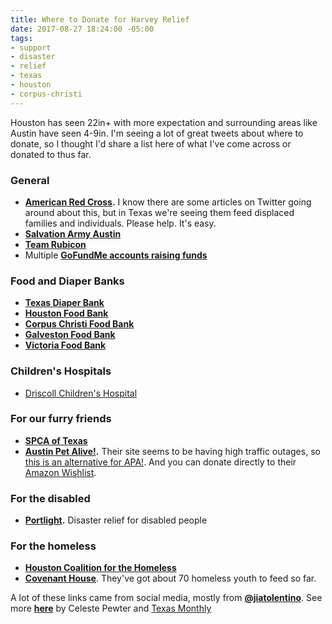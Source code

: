 ```yaml
---
title: Where to Donate for Harvey Relief
date: 2017-08-27 18:24:00 -05:00
tags:
- support
- disaster
- relief
- texas
- houston
- corpus-christi
---
```


Houston has seen 22in+ with more expectation and surrounding areas like Austin have seen 4-9in. I'm seeing a lot of great tweets about where to donate, so I thought I'd share a list here of what I've come across or donated to thus far.

### General
- **[American Red Cross](https://www.redcross.org/donate/hurricane-harvey?campname=Harvey&campmedium=aspot).** I know there are some articles on Twitter going around about this, but in Texas we're seeing them feed displaced families and individuals. Please help. It's easy.
- **[Salvation Army Austin](https://give.salvationarmyusa.org/site/Donation2;jsessionid=00000000.app340b?df_id=27651&mfc_pref=T&27651.donation=form1&NONCE_TOKEN=09144B4DDAFD7687A8B0C5937B421EC6)**
- **[Team Rubicon](https://teamrubiconusa.org/)**
- Multiple **[GoFundMe accounts raising funds](https://www.gofundme.com/hurricaneharvey)**

### Food and Diaper Banks
- **[Texas Diaper Bank](texasdiaperbank.org/)**
- **[Houston Food Bank](http://www.houstonfoodbank.org/donate/donate-money/)**
- **[Corpus Christi Food Bank](http://www.foodbankcc.com/)**
- **[Galveston Food Bank](http://www.galvestoncountyfoodbank.org/)**
- **[Victoria Food Bank](https://www.unitedwayvictoria.org/help)**

### Children's Hospitals
- [Driscoll Children's Hospital](https://co.clickandpledge.com/advanced/default.aspx?wid=45664)

### For our furry friends
- **[SPCA of Texas](http://spca.org/give)**
- **[Austin Pet Alive!](https://www.austinpetsalive.org/hurricane-harvey-evacuations/).** Their site seems to be having high traffic outages, so [this is an alternative for APA!](https://t.co/pGfccAoGQe). And you can donate directly to their [Amazon Wishlist](https://www.amazon.com/registry/wishlist/E82TAHUQLYW8/ref=cm_sw_r_cp_ep_ws_o.dOzb4M9214S).

### For the disabled
- **[Portlight](http://portlight.org).** Disaster relief for disabled people

### For the homeless
- **[Houston Coalition for the Homeless](https://www.homelesshouston.org/take-action/donate/)**
- **[Covenant House](https://www.covenanthouse.org/donation-options/donate-now)**. They've got about 70 homeless youth to feed so far.

A lot of these links came from social media, mostly from **[@jiatolentino](https://twitter.com/jiatolentino/status/901851531577884674)**. See more **[here](https://medium.com/@Celeste_pewter/how-to-help-the-victims-of-hurricane-harvey-f876ae7e7ed)** by Celeste Pewter and [Texas Monthly](http://www.texasmonthly.com/the-daily-post/ways-can-help-people-hurricane-harvey/)